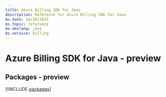 ```yaml
---
title: Azure Billing SDK for Java
description: Reference for Azure Billing SDK for Java
ms.date: 10/29/2025
ms.topic: reference
ms.devlang: java
ms.service: billing
---
```

# Azure Billing SDK for Java - preview
## Packages - preview
[!INCLUDE [packages](billing-index.md)]